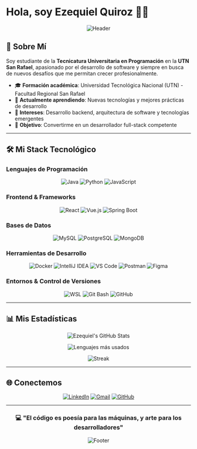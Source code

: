 # Hola, soy Ezequiel Quiroz 👨‍💻

<div align="center">

![Header](https://capsule-render.vercel.app/api?type=waving&color=gradient&height=200&section=header&text=Ezequiel%20Quiroz&fontSize=50&fontAlignY=35&animation=fadeIn&desc=Desarrollador%20en%20formación&descAlignY=55)

</div>

## 🚀 Sobre Mí

Soy estudiante de la **Tecnicatura Universitaria en Programación** en la **UTN San Rafael**, apasionado por el desarrollo de software y siempre en busca de nuevos desafíos que me permitan crecer profesionalmente.

- 🎓 **Formación académica**: Universidad Tecnológica Nacional (UTN) - Facultad Regional San Rafael
- 🌱 **Actualmente aprendiendo**: Nuevas tecnologías y mejores prácticas de desarrollo
- 💼 **Intereses**: Desarrollo backend, arquitectura de software y tecnologías emergentes
- 🎯 **Objetivo**: Convertirme en un desarrollador full-stack competente

---

## 🛠️ Mi Stack Tecnológico

### Lenguajes de Programación
<div align="center">

![Java](https://img.shields.io/badge/Java-%23ED8B00.svg?style=for-the-badge&logo=java&logoColor=white)
![Python](https://img.shields.io/badge/Python-3776AB?style=for-the-badge&logo=python&logoColor=white)
![JavaScript](https://img.shields.io/badge/JavaScript-F7DF1E?style=for-the-badge&logo=javascript&logoColor=black)

</div>

### Frontend & Frameworks
<div align="center">

![React](https://img.shields.io/badge/React-20232A?style=for-the-badge&logo=react&logoColor=61DAFB)
![Vue.js](https://img.shields.io/badge/Vue.js-4FC08D?style=for-the-badge&logo=vue.js&logoColor=white)
![Spring Boot](https://img.shields.io/badge/Spring%20Boot-6DB33F?style=for-the-badge&logo=springboot&logoColor=white)

</div>

### Bases de Datos
<div align="center">

![MySQL](https://img.shields.io/badge/MySQL-4479A1?style=for-the-badge&logo=mysql&logoColor=white)
![PostgreSQL](https://img.shields.io/badge/PostgreSQL-336791?style=for-the-badge&logo=postgresql&logoColor=white)
![MongoDB](https://img.shields.io/badge/-MongoDB-13aa52?style=for-the-badge&logo=mongodb&logoColor=white)

</div>

### Herramientas de Desarrollo
<div align="center">

![Docker](https://img.shields.io/badge/Docker-2496ED?style=for-the-badge&logo=docker&logoColor=white)
![IntelliJ IDEA](https://img.shields.io/badge/IntelliJ%20IDEA-000000?style=for-the-badge&logo=intellij-idea&logoColor=white)
![VS Code](https://img.shields.io/badge/VS%20Code-007ACC?style=for-the-badge&logo=visual%20studio%20code&logoColor=white)
![Postman](https://img.shields.io/badge/Postman-FF6C37?style=for-the-badge&logo=postman&logoColor=white)
![Figma](https://img.shields.io/badge/Figma-F24E1E?style=for-the-badge&logo=figma&logoColor=white)

</div>

### Entornos & Control de Versiones
<div align="center">

![WSL](https://img.shields.io/badge/WSL-0a97f5?style=for-the-badge&logo=windows&logoColor=white)
![Git Bash](https://img.shields.io/badge/Git%20Bash-000000?style=for-the-badge&logo=git&logoColor=white)
![GitHub](https://img.shields.io/badge/GitHub-181717?style=for-the-badge&logo=github&logoColor=white)

</div>

---

## 📊 Mis Estadísticas

<div align="center">

![Ezequiel's GitHub Stats](https://github-readme-stats.vercel.app/api?username=EzequielQ2004&show_icons=true&theme=radical&hide_border=true&count_private=true&include_all_commits=true)

![Lenguajes más usados](https://github-readme-stats.vercel.app/api/top-langs/?username=EzequielQ2004&layout=compact&theme=radical&hide_border=true&langs_count=6)

![Streak](https://github-readme-streak-stats.herokuapp.com/?user=EzequielQ2004&theme=radical&hide_border=true)

</div>

---

## 🌐 Conectemos

<div align="center">

[![LinkedIn](https://img.shields.io/badge/LinkedIn-%230077B5.svg?style=for-the-badge&logo=linkedin&logoColor=white)](https://www.linkedin.com/in/ezequiel-quiroz-50b298300/)
[![Gmail](https://img.shields.io/badge/Gmail-D14836?style=for-the-badge&logo=gmail&logoColor=white)](mailto:quirozarielezequiel@gmail.com)
[![GitHub](https://img.shields.io/badge/GitHub-181717?style=for-the-badge&logo=github&logoColor=white)](https://github.com/EzequielQ2004)

</div>

---

<div align="center">

### 💻 "El código es poesía para las máquinas, y arte para los desarrolladores"

![Footer](https://capsule-render.vercel.app/api?type=waving&color=gradient&height=150&section=footer&reversal=true)

</div>
